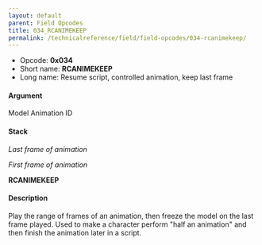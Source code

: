 ```yaml
---
layout: default
parent: Field Opcodes
title: 034_RCANIMEKEEP
permalink: /technicalreference/field/field-opcodes/034-rcanimekeep/
---
```


-   Opcode: **0x034**
-   Short name: **RCANIMEKEEP**
-   Long name: Resume script, controlled animation, keep last frame

#### Argument

Model Animation ID

#### Stack

  
*Last frame of animation*

*First frame of animation*

**RCANIMEKEEP**

#### Description

Play the range of frames of an animation, then freeze the model on the last frame played. Used to make a character perform "half an animation" and then finish the animation later in a script.
